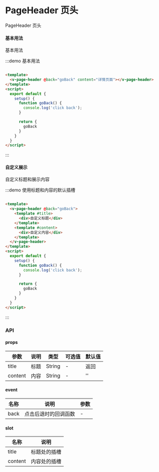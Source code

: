 # PageHeader 页头

PageHeader 页头

#### 基本用法

基本用法

:::demo 基本用法

```html

<template>
  <v-page-header @back="goBack" content="详情页面"></v-page-header>
</template>
<script>
  export default {
    setup() {
      function goBack() {
        console.log('click back');
      }

      return {
        goBack
      }
    }
  }
</script>
```

:::

#### 自定义展示

自定义标题和展示内容

:::demo 使用标题和内容的默认插槽

```html

<template>
  <v-page-header @back="goBack">
    <template #title>
      <div>自定义标题</div>
    </template>
    <template #content>
      <div>自定义内容</div>
    </template>
  </v-page-header>
</template>
<script>
  export default {
    setup() {
      function goBack() {
        console.log('click back');
      }

      return {
        goBack
      }
    }
  }
</script>
```

:::

### API

#### props

| 参数      | 说明          | 类型      | 可选值                           | 默认值  |
|---------- |-------------- |---------- |--------------------------------  |-------- |
| title | 标题 | String | - | 返回 |
| content | 内容 | String | - | '' |

#### event

| 名称 | 说明 | 参数 |
|---------- |-------- |---------- |
| back | 点击后退时的回调函数 | - |

#### slot

| 名称 | 说明 |
|---------- |-------- |
| title | 标题处的插槽 |
| content | 内容处的插槽 |
